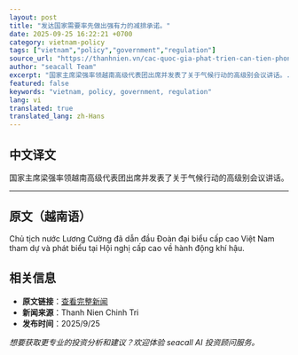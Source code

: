 ```yaml
---
layout: post
title: "发达国家需要率先做出强有力的减排承诺。"
date: 2025-09-25 16:22:21 +0700
category: vietnam-policy
tags: ["vietnam","policy","government","regulation"]
source_url: "https://thanhnien.vn/cac-quoc-gia-phat-trien-can-tien-phong-cam-ket-manh-me-ve-giam-phat-thai-185250925051459646.htm"
author: "seacall Team"
excerpt: "国家主席梁强率领越南高级代表团出席并发表了关于气候行动的高级别会议讲话。..."
featured: false
keywords: "vietnam, policy, government, regulation"
lang: vi
translated: true
translated_lang: zh-Hans
---
```


## 中文译文

国家主席梁强率领越南高级代表团出席并发表了关于气候行动的高级别会议讲话。

---

## 原文（越南语）

Chủ tịch nước Lương Cường đ&atilde; dẫn đầu Đo&agrave;n đại biểu cấp cao Việt Nam tham dự v&agrave; ph&aacute;t biểu tại Hội nghị cấp cao về h&agrave;nh động kh&iacute; hậu.

## 相关信息

- **原文链接**：[查看完整新闻](https://thanhnien.vn/cac-quoc-gia-phat-trien-can-tien-phong-cam-ket-manh-me-ve-giam-phat-thai-185250925051459646.htm)
- **新闻来源**：Thanh Nien Chinh Tri
- **发布时间**：2025/9/25

*想要获取更专业的投资分析和建议？欢迎体验 seacall AI 投资顾问服务。*